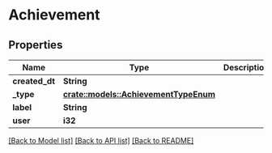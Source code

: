 # Achievement

## Properties

Name | Type | Description | Notes
------------ | ------------- | ------------- | -------------
**created_dt** | **String** |  | [readonly]
**_type** | [**crate::models::AchievementTypeEnum**](AchievementTypeEnum.md) |  | 
**label** | **String** |  | [readonly]
**user** | **i32** |  | 

[[Back to Model list]](../README.md#documentation-for-models) [[Back to API list]](../README.md#documentation-for-api-endpoints) [[Back to README]](../README.md)


